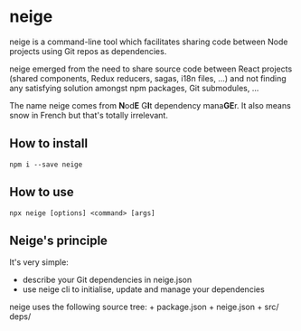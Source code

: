 # neige
neige is a command-line tool which facilitates sharing code between Node projects using Git repos as dependencies.

neige emerged from the need to share source code between React projects (shared components, Redux reducers, sagas, i18n files, ...) and not finding any satisfying solution amongst npm packages, Git submodules, ...

The name neige comes from **N**od**E** G**I**t dependency mana**GE**r. It also means snow in French but that's totally irrelevant.

## How to install

    npm i --save neige

## How to use

    npx neige [options] <command> [args]

## Neige's principle
It's very simple:
- describe your Git dependencies in neige.json
- use neige cli to initialise, update and manage your dependencies

neige uses the following source tree:
    <project root folder>
        + package.json
        + neige.json
        + src/
            <source files>
            deps/
                <Git repos managed by neigeg>
